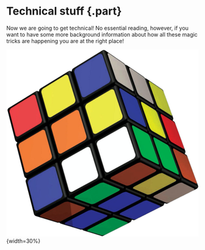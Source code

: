# Technical stuff {.part}

Now we are going to get technical! No essential reading, however, if you want to have some more background information about how all these magic tricks are happening you are at the right place!

![](images/magic-trick.png){width=30%}


